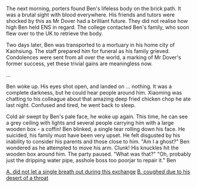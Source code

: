 The next morning, porters found Ben's lifeless body on the brick path. It was a brutal sight with blood everywhere. His friends and tutors were shocked by this as Mr Dover had a brilliant future. They did not realise how high Ben held ENS in regard. The college contacted Ben's family, who soon flew over to the UK to retrieve the body.

Two days later, Ben was transported to a mortuary in his home city of Kaohsiung. The staff prepared him for funeral as his family grieved. Condolences were sent from all over the world, a marking of Mr Dover's former success, yet these trivial gains are meaningless now. 

...

Ben woke up. His eyes shot open, and landed on ... nothing. It was a complete darkness, but he could hear people around him. Xiaoming was chatting to his colleague about that amazing deep fried chicken chop he ate last night. Confused and tired, he went back to sleep.

Cold air swept by Ben's pale face, he woke up again. This time, he can see a grey ceiling with lights and several people carrying him with a large wooden box - a coffin! Ben blinked, a single tear rolling down his face. He suicided, his family must have been very upset. He felt disgusted by his inability to consider his parents and those close to him. "Am I a ghost?" Ben wondered as he attempted to move his arm. Clunk! His knuckles hit the wooden box around him. The party paused. "What was that?" "Oh, probably just the dripping water pipe, asshole boss too poorjar to repair it." Ben

[A. did not let a single breath out during this exchange](glorytodover.html)
[B. coughed due to his desert of a throat](testsubject.html)

